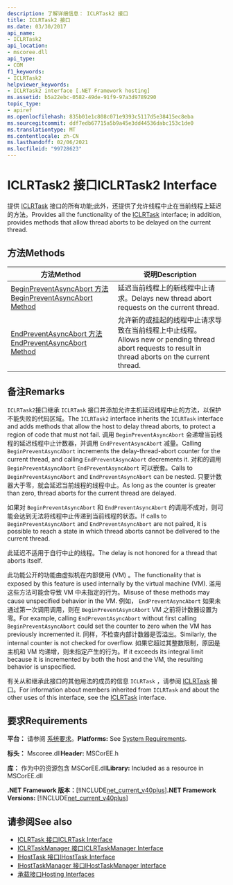 ```yaml
---
description: 了解详细信息： ICLRTask2 接口
title: ICLRTask2 接口
ms.date: 03/30/2017
api_name:
- ICLRTask2
api_location:
- mscoree.dll
api_type:
- COM
f1_keywords:
- ICLRTask2
helpviewer_keywords:
- ICLRTask2 interface [.NET Framework hosting]
ms.assetid: b5a22ebc-0582-49de-91f9-97a3d9789290
topic_type:
- apiref
ms.openlocfilehash: 835b01e1c808c071e9393c5117d5e38415ec8eba
ms.sourcegitcommit: ddf7edb67715a5b9a45e3dd44536dabc153c1de0
ms.translationtype: MT
ms.contentlocale: zh-CN
ms.lasthandoff: 02/06/2021
ms.locfileid: "99728623"
---
```

# <a name="iclrtask2-interface"></a><span data-ttu-id="47d9a-103">ICLRTask2 接口</span><span class="sxs-lookup"><span data-stu-id="47d9a-103">ICLRTask2 Interface</span></span>

<span data-ttu-id="47d9a-104">提供 [ICLRTask](iclrtask-interface.md) 接口的所有功能;此外，还提供了允许线程中止在当前线程上延迟的方法。</span><span class="sxs-lookup"><span data-stu-id="47d9a-104">Provides all the functionality of the [ICLRTask](iclrtask-interface.md) interface; in addition, provides methods that allow thread aborts to be delayed on the current thread.</span></span>  
  
## <a name="methods"></a><span data-ttu-id="47d9a-105">方法</span><span class="sxs-lookup"><span data-stu-id="47d9a-105">Methods</span></span>  
  
|<span data-ttu-id="47d9a-106">方法</span><span class="sxs-lookup"><span data-stu-id="47d9a-106">Method</span></span>|<span data-ttu-id="47d9a-107">说明</span><span class="sxs-lookup"><span data-stu-id="47d9a-107">Description</span></span>|  
|------------|-----------------|  
|[<span data-ttu-id="47d9a-108">BeginPreventAsyncAbort 方法</span><span class="sxs-lookup"><span data-stu-id="47d9a-108">BeginPreventAsyncAbort Method</span></span>](iclrtask2-beginpreventasyncabort-method.md)|<span data-ttu-id="47d9a-109">延迟当前线程上的新线程中止请求。</span><span class="sxs-lookup"><span data-stu-id="47d9a-109">Delays new thread abort requests on the current thread.</span></span>|  
|[<span data-ttu-id="47d9a-110">EndPreventAsyncAbort 方法</span><span class="sxs-lookup"><span data-stu-id="47d9a-110">EndPreventAsyncAbort Method</span></span>](iclrtask2-endpreventasyncabort-method.md)|<span data-ttu-id="47d9a-111">允许新的或挂起的线程中止请求导致在当前线程上中止线程。</span><span class="sxs-lookup"><span data-stu-id="47d9a-111">Allows new or pending thread abort requests to result in thread aborts on the current thread.</span></span>|  
  
## <a name="remarks"></a><span data-ttu-id="47d9a-112">备注</span><span class="sxs-lookup"><span data-stu-id="47d9a-112">Remarks</span></span>  

 <span data-ttu-id="47d9a-113">`ICLRTask2`接口继承 `ICLRTask` 接口并添加允许主机延迟线程中止的方法，以保护不能失败的代码区域。</span><span class="sxs-lookup"><span data-stu-id="47d9a-113">The `ICLRTask2` interface inherits the `ICLRTask` interface and adds methods that allow the host to delay thread aborts, to protect a region of code that must not fail.</span></span> <span data-ttu-id="47d9a-114">调用 `BeginPreventAsyncAbort` 会递增当前线程的延迟线程中止计数器，并调用 `EndPreventAsyncAbort` 减量。</span><span class="sxs-lookup"><span data-stu-id="47d9a-114">Calling `BeginPreventAsyncAbort` increments the delay-thread-abort counter for the current thread, and calling `EndPreventAsyncAbort` decrements it.</span></span> <span data-ttu-id="47d9a-115">对和的调用 `BeginPreventAsyncAbort` `EndPreventAsyncAbort` 可以嵌套。</span><span class="sxs-lookup"><span data-stu-id="47d9a-115">Calls to `BeginPreventAsyncAbort` and `EndPreventAsyncAbort` can be nested.</span></span> <span data-ttu-id="47d9a-116">只要计数器大于零，就会延迟当前线程的线程中止。</span><span class="sxs-lookup"><span data-stu-id="47d9a-116">As long as the counter is greater than zero, thread aborts for the current thread are delayed.</span></span>  
  
 <span data-ttu-id="47d9a-117">如果对 `BeginPreventAsyncAbort` 和 `EndPreventAsyncAbort` 的调用不成对，则可能会达到无法将线程中止传递到当前线程的状态。</span><span class="sxs-lookup"><span data-stu-id="47d9a-117">If calls to `BeginPreventAsyncAbort` and `EndPreventAsyncAbort` are not paired, it is possible to reach a state in which thread aborts cannot be delivered to the current thread.</span></span>  
  
 <span data-ttu-id="47d9a-118">此延迟不适用于自行中止的线程。</span><span class="sxs-lookup"><span data-stu-id="47d9a-118">The delay is not honored for a thread that aborts itself.</span></span>  
  
 <span data-ttu-id="47d9a-119">此功能公开的功能由虚拟机在内部使用 (VM) 。</span><span class="sxs-lookup"><span data-stu-id="47d9a-119">The functionality that is exposed by this feature is used internally by the virtual machine (VM).</span></span> <span data-ttu-id="47d9a-120">滥用这些方法可能会导致 VM 中未指定的行为。</span><span class="sxs-lookup"><span data-stu-id="47d9a-120">Misuse of these methods may cause unspecified behavior in the VM.</span></span> <span data-ttu-id="47d9a-121">例如， `EndPreventAsyncAbort` 如果未通过第一次调用调用，则在 `BeginPreventAsyncAbort` VM 之前将计数器设置为零。</span><span class="sxs-lookup"><span data-stu-id="47d9a-121">For example, calling `EndPreventAsyncAbort` without first calling `BeginPreventAsyncAbort` could set the counter to zero when the VM has previously incremented it.</span></span> <span data-ttu-id="47d9a-122">同样，不检查内部计数器是否溢出。</span><span class="sxs-lookup"><span data-stu-id="47d9a-122">Similarly, the internal counter is not checked for overflow.</span></span> <span data-ttu-id="47d9a-123">如果它超过其整数限制，原因是主机和 VM 均递增，则未指定产生的行为。</span><span class="sxs-lookup"><span data-stu-id="47d9a-123">If it exceeds its integral limit because it is incremented by both the host and the VM, the resulting behavior is unspecified.</span></span>  
  
 <span data-ttu-id="47d9a-124">有关从和继承此接口的其他用法的成员的信息 `ICLRTask` ，请参阅 [ICLRTask](iclrtask-interface.md) 接口。</span><span class="sxs-lookup"><span data-stu-id="47d9a-124">For information about members inherited from `ICLRTask` and about the other uses of this interface, see the [ICLRTask](iclrtask-interface.md) interface.</span></span>  
  
## <a name="requirements"></a><span data-ttu-id="47d9a-125">要求</span><span class="sxs-lookup"><span data-stu-id="47d9a-125">Requirements</span></span>  

 <span data-ttu-id="47d9a-126">**平台：** 请参阅 [系统要求](../../get-started/system-requirements.md)。</span><span class="sxs-lookup"><span data-stu-id="47d9a-126">**Platforms:** See [System Requirements](../../get-started/system-requirements.md).</span></span>  
  
 <span data-ttu-id="47d9a-127">**标头：** Mscoree.dll</span><span class="sxs-lookup"><span data-stu-id="47d9a-127">**Header:** MSCorEE.h</span></span>  
  
 <span data-ttu-id="47d9a-128">**库：** 作为中的资源包含 MSCorEE.dll</span><span class="sxs-lookup"><span data-stu-id="47d9a-128">**Library:** Included as a resource in MSCorEE.dll</span></span>  
  
 <span data-ttu-id="47d9a-129">**.NET Framework 版本：**[!INCLUDE[net_current_v40plus](../../../../includes/net-current-v40plus-md.md)]</span><span class="sxs-lookup"><span data-stu-id="47d9a-129">**.NET Framework Versions:** [!INCLUDE[net_current_v40plus](../../../../includes/net-current-v40plus-md.md)]</span></span>  
  
## <a name="see-also"></a><span data-ttu-id="47d9a-130">请参阅</span><span class="sxs-lookup"><span data-stu-id="47d9a-130">See also</span></span>

- [<span data-ttu-id="47d9a-131">ICLRTask 接口</span><span class="sxs-lookup"><span data-stu-id="47d9a-131">ICLRTask Interface</span></span>](iclrtask-interface.md)
- [<span data-ttu-id="47d9a-132">ICLRTaskManager 接口</span><span class="sxs-lookup"><span data-stu-id="47d9a-132">ICLRTaskManager Interface</span></span>](iclrtaskmanager-interface.md)
- [<span data-ttu-id="47d9a-133">IHostTask 接口</span><span class="sxs-lookup"><span data-stu-id="47d9a-133">IHostTask Interface</span></span>](ihosttask-interface.md)
- [<span data-ttu-id="47d9a-134">IHostTaskManager 接口</span><span class="sxs-lookup"><span data-stu-id="47d9a-134">IHostTaskManager Interface</span></span>](ihosttaskmanager-interface.md)
- [<span data-ttu-id="47d9a-135">承载接口</span><span class="sxs-lookup"><span data-stu-id="47d9a-135">Hosting Interfaces</span></span>](hosting-interfaces.md)
